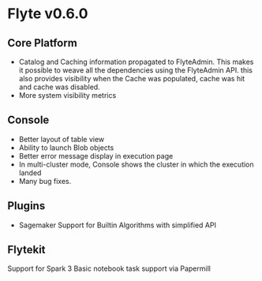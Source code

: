# Flyte v0.6.0

## Core Platform
- Catalog and Caching information propagated to FlyteAdmin. This makes it possible to weave all the dependencies using the FlyteAdmin API. this also provides visibility when the Cache was populated,
  cache was hit and cache was disabled.
- More system visibility metrics

## Console
- Better layout of table view
- Ability to launch Blob objects
- Better error message display in execution page
- In multi-cluster mode, Console shows the cluster in which the execution landed
- Many bug fixes.

## Plugins
- Sagemaker Support for Builtin Algorithms with simplified API

## Flytekit
Support for Spark 3
Basic notebook task support via Papermill
